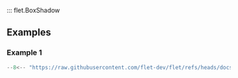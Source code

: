 ::: flet.BoxShadow

## Examples

### Example 1

```python
--8<-- "https://raw.githubusercontent.com/flet-dev/flet/refs/heads/docs/sdk/python/examples/controls/types/box-shadow/container.py"
```
